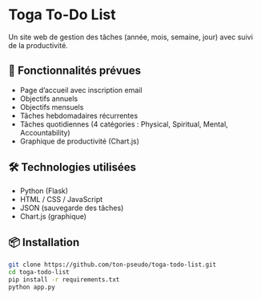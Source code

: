# Toga To-Do List  

Un site web de gestion des tâches (année, mois, semaine, jour) avec suivi de la productivité.  

## 🚀 Fonctionnalités prévues
- Page d’accueil avec inscription email  
- Objectifs annuels  
- Objectifs mensuels  
- Tâches hebdomadaires récurrentes  
- Tâches quotidiennes (4 catégories : Physical, Spiritual, Mental, Accountability)  
- Graphique de productivité (Chart.js)  

## 🛠️ Technologies utilisées
- Python (Flask)  
- HTML / CSS / JavaScript  
- JSON (sauvegarde des tâches)  
- Chart.js (graphique)  

## 📦 Installation
```bash
git clone https://github.com/ton-pseudo/toga-todo-list.git
cd toga-todo-list
pip install -r requirements.txt
python app.py
